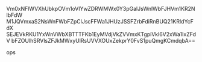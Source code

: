 Vm0xNFlWVXhUbkpOVm1oVlYwZDRWMWx0Y3pGalJsWnlWbFJHVm1KR2NIbFdW
M1JQVmxaS2NsWnFWbFZpClJscFFWa1JHUzJSSFZrbFdiRnBUQ21KRldYcFdX
SEJEVkRKU1YxWnVWbXBTTTFKb1EyMVdjVkZVVmxKTgpiVkl6V2xWa1IxZFdV
bFZOUlhSRVlsZFJkMWxyUlRsUVVXOUxZekprY0FvS1puQmgKCmdqbA==

ops